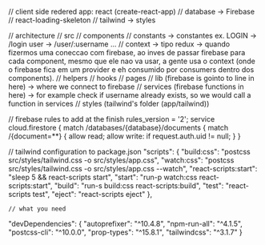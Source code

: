
// client side redered app: react (create-react-app)
    // database -> Firebase
    // react-loading-skeleton
    // tailwind -> styles

// architecture
    // src
        // components
        // constants -> constantes ex. LOGIN -> /login  user -> /user/:username ...
        // context -> tipo redux -> quando fizermos uma coneccao com firebase, ao inves de passar firebase para cada component, mesmo que ele nao va usar, a gente usa o context (onde o firebase fica em um provider e eh consumido por consumers dentro dos components).
        // helpers
        // hooks
        // pages
        // lib (firebase is gointo to line in here) -> where we connect to firebase
        // services (firebase functions in here) -> for example check if username already exists, so we would call a function in services
        // styles (tailwind's folder (app/tailwind))


// firebase rules to add at the finish
    rules_version = '2';
    service cloud.firestore {
        match /databases/{database}/documents {
            match /{document=**} {
            allow read;
            allow write: if request.auth.uid != null;
        }
    }

// tailwind configuration to package.json
    "scripts": {
    "build:css": "postcss src/styles/tailwind.css -o src/styles/app.css",
    "watch:css": "postcss src/styles/tailwind.css -o src/styles/app.css --watch",
    "react-scripts:start": "sleep 5 && react-scripts start",
    "start": "run-p watch:css react-scripts:start",
    "build": "run-s build:css react-scripts:build",
    "test": "react-scripts test",
    "eject": "react-scripts eject"
  },

    // what you need
  "devDependencies": {
    "autoprefixer": "^10.4.8",
    "npm-run-all": "^4.1.5",
    "postcss-cli": "^10.0.0",
    "prop-types": "^15.8.1",
    "tailwindcss": "^3.1.7"
  }